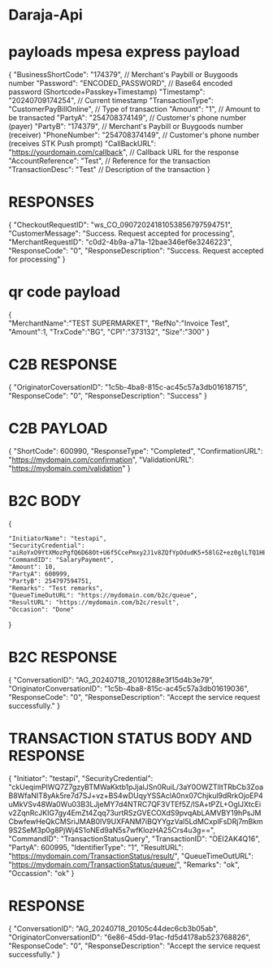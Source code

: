 # Daraja-Api
# payloads mpesa express payload 
{
  "BusinessShortCode": "174379",  // Merchant's Paybill or Buygoods number
  "Password": "ENCODED_PASSWORD",  // Base64 encoded password (Shortcode+Passkey+Timestamp)
  "Timestamp": "20240709174254",  // Current timestamp
  "TransactionType": "CustomerPayBillOnline",  // Type of transaction
  "Amount": "1",  // Amount to be transacted
  "PartyA": "254708374149",  // Customer's phone number (payer)
  "PartyB": "174379",  // Merchant's Paybill or Buygoods number (receiver)
  "PhoneNumber": "254708374149",  // Customer's phone number (receives STK Push prompt)
  "CallBackURL": "https://yourdomain.com/callback",  // Callback URL for the response
  "AccountReference": "Test",  // Reference for the transaction
  "TransactionDesc": "Test"  // Description of the transaction
}

# RESPONSES
{
    "CheckoutRequestID": "ws_CO_09072024181053856797594751",
    "CustomerMessage": "Success. Request accepted for processing",
    "MerchantRequestID": "c0d2-4b9a-a71a-12bae346ef6e3246223",
    "ResponseCode": "0",
    "ResponseDescription": "Success. Request accepted for processing"
}
# qr code payload 
{    
   "MerchantName":"TEST SUPERMARKET",
   "RefNo":"Invoice Test",
   "Amount":1,
   "TrxCode":"BG",
   "CPI":"373132",
   "Size":"300"
}
# C2B RESPONSE
{
    "OriginatorCoversationID": "1c5b-4ba8-815c-ac45c57a3db01618715",
    "ResponseCode": "0",
    "ResponseDescription": "Success"
}
# C2B PAYLOAD
{
    "ShortCode": 600990,
    "ResponseType": "Completed",
    "ConfirmationURL": "https://mydomain.com/confirmation",
    "ValidationURL": "https://mydomain.com/validation"
  }
# B2C BODY
{
    
    "InitiatorName": "testapi",
    "SecurityCredential": "aiRoYxO9YtXMozPgfQ6D68Ot+U6f5CcePmxy2J1v8ZQfYpOdudK5+58lGZ+ez0glLTQ1HEWrpuYj2kkEGHFlpv4MNY+uZoTRr6KTm0/3Y8yCN1hF7fkj3p/6dbAlP2b7uYM++8azfC8IFQZHfp/wOKaJ2DhcNak7CbOWZb2LrE7KXpSx02KMDMnIq2vhn/3ylcgn9owMUJAOiCfFHm4u6F7PzHjAdYbskA6D4KjLbqZd8UhSj1BbdCqi1rJeZJ3NatFqbTPohxpVxzIaWX16LnMATE5aMWLnSTwO5GqOKm5l5IZXnGB5flMDSsLoiYTMerZJEDvXoUAptJpLWeV4TQ==",
    "CommandID": "SalaryPayment",
    "Amount": 10,
    "PartyA": 600999,
    "PartyB": 254797594751,
    "Remarks": "Test remarks",
    "QueueTimeOutURL": "https://mydomain.com/b2c/queue",
    "ResultURL": "https://mydomain.com/b2c/result",
    "Occasion": "Done"
  }
  # B2C RESPONSE
  {
    "ConversationID": "AG_20240718_20101288e3f15d4b3e79",
    "OriginatorConversationID": "1c5b-4ba8-815c-ac45c57a3db01619036",
    "ResponseCode": "0",
    "ResponseDescription": "Accept the service request successfully."
}
# TRANSACTION STATUS BODY AND RESPONSE
{
    "Initiator": "testapi",
    "SecurityCredential": "ckUeqimPlWQ7Z7gzyBTMWaKktb1pJjalJSn0RuiL/3aY0OWZTlltTRbCb3ZoaB8WfaNIT8yAk5re7d7SJ+vz+BS4wDUqyYSSAclA0nx07Chjkul9dRrkOjoEP4uMkVSv48Wa0Wu03B3LJjeMY7d4NTRC7QF3VTEf5Z/lSA+tPZL+OglJXtcEiv2ZqnRcJKIG7gy4EmZt4Zqq73urtRSzGVECOXdS9pvqAbLAMVBY19hPsJMCbwfewHeQkCMSriJMAB0lV9UXFANM7iBQYYgzVaI5LdMCxplFsDRj7mBkm9S2SeM3p0g8PjWj4S1oNEd9aN5s7wfKlozHA25Crs4u3g==",
    "CommandID": "TransactionStatusQuery",
    "TransactionID": "OEI2AK4Q16",
    "PartyA": 600995,
    "IdentifierType": "1",
    "ResultURL": "https://mydomain.com/TransactionStatus/result/",
    "QueueTimeOutURL": "https://mydomain.com/TransactionStatus/queue/",
    "Remarks": "ok",
    "Occassion": "ok"
  }
  # RESPONSE 
  {
    "ConversationID": "AG_20240718_20105c44dec6cb3b05ab",
    "OriginatorConversationID": "6e86-45dd-91ac-fd5d4178ab523768826",
    "ResponseCode": "0",
    "ResponseDescription": "Accept the service request successfully."
}